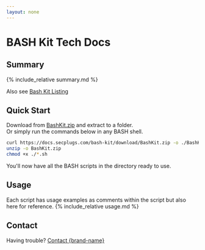 ```yaml
---
layout: none
---
```

# BASH Kit Tech Docs
## Summary
{% include_relative summary.md %}

Also see [Bash Kit Listing](https://{/plugin-list/plugin-secplugs-bash-kit)

## Quick Start
Download from [BashKit.zip](https://docs.secplugs.com/bash-kit/download/BashKit.zip) and extract to a folder.  
Or simply run the commands below in any BASH shell.
```bash
curl https://docs.secplugs.com/bash-kit/download/BashKit.zip -o ./BashKit.zip
unzip -o BashKit.zip
chmod +x ./*.sh
```
You'll now have all the BASH scripts in the directory ready to use.

## Usage
Each script has usage examples as comments within the script but also here for reference.
{% include_relative usage.md %}

## Contact
Having trouble? [Contact {brand-name} ](https://{brand-root-domain}/contacts)